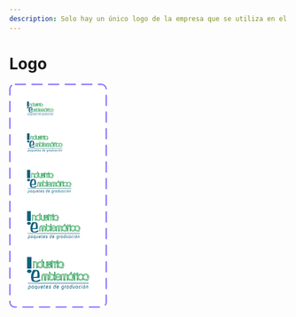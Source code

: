 ```yaml
---
description: Solo hay un único logo de la empresa que se utiliza en el diseño.
---
```


# Logo

![Logo | Industria Emblemática](../../.gitbook/assets/ie.svg)
